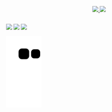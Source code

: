 <div align="center">
  <a href="https://github.com/PetersonCD">
  <img height="180em"  src="https://github-readme-stats.vercel.app/api?username=PetersonCD&show_icons=true&theme=dracula&include_all_commits=true&count_private=true"/>
  <img height="180em" src="https://github-readme-stats.vercel.app/api/top-langs/?username=PetersonCD&layout=compact&langs_count=7&theme=dracula"/>
</div>

  
  ##
 
<div > 
 
  <a href="https://www.linkedin.com/in/peterson-camilo-dias-78b6a8a2/" target="_blank"><img src="https://img.shields.io/badge/-LinkedIn-%230077B5?style=for-the-badge&logo=linkedin&logoColor=white" target="_blank"></a> 
  <img src="https://img.shields.io/badge/HTML-239120?style=for-the-badge&logo=html5&logoColor=white"/>
  <img src="https://img.shields.io/badge/CSS-239120?&style=for-the-badge&logo=css3&logoColor=white"/>
 
  ![Snake animation](https://github.com/PetersonCD/PetersonCD/blob/output/github-contribution-grid-snake.svg)
 
</div>
